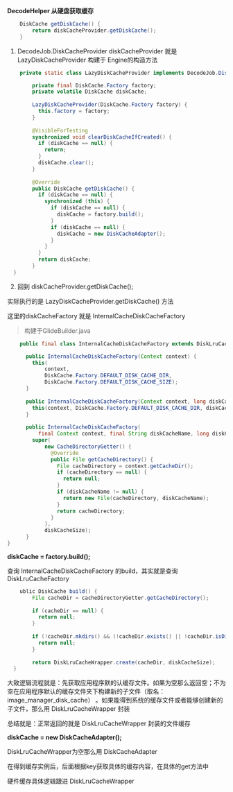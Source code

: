 


**DecodeHelper 从硬盘获取缓存**

```java
    DiskCache getDiskCache() {
        return diskCacheProvider.getDiskCache();
    }
```
1) DecodeJob.DiskCacheProvider diskCacheProvider 就是 LazyDiskCacheProvider 
构建于 Engine的构造方法


```java
    private static class LazyDiskCacheProvider implements DecodeJob.DiskCacheProvider {

        private final DiskCache.Factory factory;
        private volatile DiskCache diskCache;
    
        LazyDiskCacheProvider(DiskCache.Factory factory) {
          this.factory = factory;
        }
    
        @VisibleForTesting
        synchronized void clearDiskCacheIfCreated() {
          if (diskCache == null) {
            return;
          }
          diskCache.clear();
        }
    
        @Override
        public DiskCache getDiskCache() {
          if (diskCache == null) {
            synchronized (this) {
              if (diskCache == null) {
                diskCache = factory.build();
              }
              if (diskCache == null) {
                diskCache = new DiskCacheAdapter();
              }
            }
          }
          return diskCache;
        }
  }
```

2) 回到  diskCacheProvider.getDiskCache();

实际执行的是 LazyDiskCacheProvider.getDiskCache() 方法

这里的diskCacheFactory 就是 InternalCacheDiskCacheFactory 
 > 构建于GlideBuilder.java

```java
    public final class InternalCacheDiskCacheFactory extends DiskLruCacheFactory {

      public InternalCacheDiskCacheFactory(Context context) {
        this(
            context,
            DiskCache.Factory.DEFAULT_DISK_CACHE_DIR,
            DiskCache.Factory.DEFAULT_DISK_CACHE_SIZE);
      }
    
      public InternalCacheDiskCacheFactory(Context context, long diskCacheSize) {
        this(context, DiskCache.Factory.DEFAULT_DISK_CACHE_DIR, diskCacheSize);
      }
    
      public InternalCacheDiskCacheFactory(
          final Context context, final String diskCacheName, long diskCacheSize) {
        super(
            new CacheDirectoryGetter() {
              @Override
              public File getCacheDirectory() {
                File cacheDirectory = context.getCacheDir();
                if (cacheDirectory == null) {
                  return null;
                }
                if (diskCacheName != null) {
                  return new File(cacheDirectory, diskCacheName);
                }
                return cacheDirectory;
              }
            },
            diskCacheSize);
      }
}
```
**diskCache = factory.build();**

查询 InternalCacheDiskCacheFactory 的build，其实就是查询 DiskLruCacheFactory
```java
    ublic DiskCache build() {
        File cacheDir = cacheDirectoryGetter.getCacheDirectory();
    
        if (cacheDir == null) {
          return null;
        }
    
        if (!cacheDir.mkdirs() && (!cacheDir.exists() || !cacheDir.isDirectory())) {
          return null;
        }
    
        return DiskLruCacheWrapper.create(cacheDir, diskCacheSize);
  }
```
大致逻辑流程就是：先获取应用程序默的认缓存文件。如果为空那么返回空；不为空在应用程序默认的缓存文件夹下构建新的子文件（取名：image_manager_disk_cache）
。如果能得到系统的缓存文件或者能够创建新的子文件，那么用 DiskLruCacheWrapper 封装

总结就是：正常返回的就是 DiskLruCacheWrapper 封装的文件缓存


**diskCache = new DiskCacheAdapter();**

DiskLruCacheWrapper为空那么用 DiskCacheAdapter

在得到缓存实例后，后面根据key获取具体的缓存内容，在具体的get方法中

硬件缓存具体逻辑跟进 DiskLruCacheWrapper




